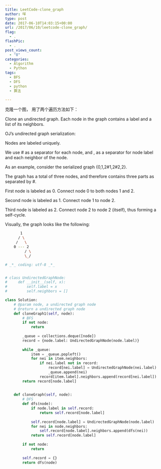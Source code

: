 ```yaml
---
title: LeetCode-clone_graph
author: 咩
type: post
date: 2017-06-10T14:03:15+00:00
url: /2017/06/10/leetcode-clone_graph/
flag:
  - .
flashPic:
  - .
post_views_count:
  - "8"
categories:
  - Algorithm
  - Python
tags:
  - BFS
  - DFS
  - python
  - 算法

---
```

克隆一个图， 用了两个遍历方法如下：
  
Clone an undirected graph. Each node in the graph contains a label and a list of its neighbors.

OJ&#8217;s undirected graph serialization:
  
Nodes are labeled uniquely.

We use # as a separator for each node, and , as a separator for node label and each neighbor of the node.
  
As an example, consider the serialized graph {0,1,2#1,2#2,2}.

The graph has a total of three nodes, and therefore contains three parts as separated by #.

First node is labeled as 0. Connect node 0 to both nodes 1 and 2.
  
Second node is labeled as 1. Connect node 1 to node 2.
  
Third node is labeled as 2. Connect node 2 to node 2 (itself), thus forming a self-cycle.
  
Visually, the graph looks like the following:

```bash
       1
      / \
     /   \
    0 --- 2
         / \
         \_/
```

```python
# _*_ coding: utf-8 _*_


# class UndirectedGraphNode:
#     def __init__(self, x):
#         self.label = x
#         self.neighbors = []

class Solution:
    # @param node, a undirected graph node
    # @return a undirected graph node
    def cloneGraph1(self, node):
        # BFS
        if not node:
            return 
        
        _queue = collections.deque([node])
        record = {node.label: UndirectedGraphNode(node.label)}
        
        while _queue:
            item = _queue.popleft()
            for nei in item.neighbors:
                if nei.label not in record:
                    record[nei.label] = UndirectedGraphNode(nei.label)
                    _queue.append(nei)
                record[item.label].neighbors.append(record[nei.label])
        return record[node.label]
                    
    
    def cloneGraph(self, node):
        # DFS
        def dfs(node):
            if node.label in self.record:
                return self.record[node.label]
            
            self.record[node.label] = UndirectedGraphNode(node.label)
            for nei in node.neighbors:
                self.record[node.label].neighbors.append(dfs(nei))
            return self.record[node.label]
            
        if not node:
            return 
        
        self.record = {}
        return dfs(node)
```